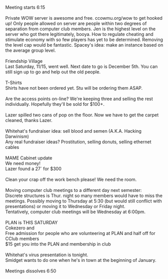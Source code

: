 Meeting starts 6:15<br />
<br />
Private WOW server is awesome and free. ccowmu.org/wow to get hooked up! Only people allowed on server are people within two degrees of separation from computer club members. Jen is the highest level on the server who got there legitimately, booya. How to regulate cheating and stimulate economy with so few players has yet to be determined. Removing the level cap would be fantastic. Spacey's idea: make an instance based on the average group level.<br />
<br />
Friendship Village<br />
Last Saturday, 11/15, went well. Next date to go is December 5th. You can still sign up to go and help out the old people.<br />
<br />
T-Shirts<br />
Shirts have not been ordered yet. Stu will be ordering them ASAP.<br />
<br />
Are the access points on-line? We're keeping three and selling the rest individually. Hopefully they'll be sold for $100+.<br />
<br />
Lazer spilled two cans of pop on the floor. Now we have to get the carpet cleaned, thanks Lazer.<br />
<br />
Whitehat's fundraiser idea: sell blood and semen (A.K.A. Hacking Darwinism) <br />
Any real fundraiser ideas? Prostitution, selling donuts, selling ethernet cables<br />
<br />
MAME Cabinet update<br />
We need money!<br />
Lazer found a 27` for $300<br />
<br />
Clean your crap off the work bench please! We need the room.<br />
<br />
Moving computer club meetings to a different day next semester:<br />
   Discrete structures is Thur. night so many members would have to miss the meetings.  Possibly moving to Thursday at 5:30 (but would still conflict with presentations) or moving it to Wednesday or Friday night.<br />
   Tentatively, computer club meetings will be Wednesday at 6:00pm. <br />
<br />
PLAN is THIS SATURDAY<br />
   Cokezero and <br />
   Free admission for people who are volunteering at PLAN and half off for CClub members<br />
   $15 get you into the PLAN and membership in club<br />
<br />
Whitehat's virus presentation is tonight.<br />
Smidget wants to do one when he's in town at the beginning of January.<br />
<br />
Meetings dissolves 6:50<br />

